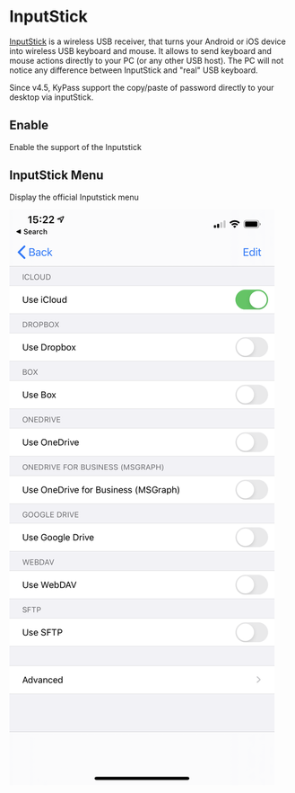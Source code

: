 # InputStick

[InputStick](http://inputstick.com/) is a wireless USB receiver, that turns your Android or iOS device into wireless USB keyboard and mouse. It allows to send keyboard and mouse actions directly to your PC \(or any other USB host\). The PC will not notice any difference between InputStick and "real" USB keyboard. 

Since v4.5, KyPass support the copy/paste of password directly to your desktop via inputStick.

## Enable

Enable the support of the Inputstick

## InputStick Menu

Display the official Inputstick menu

![](../../../.gitbook/assets/image%20%284%29.png)





